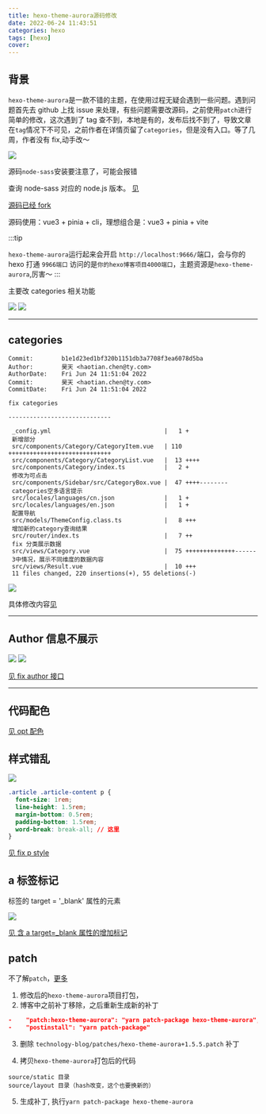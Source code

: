```yaml
---
title: hexo-theme-aurora源码修改
date: 2022-06-24 11:43:51
categories: hexo
tags: [hexo]
cover:
---
```


## 背景

`hexo-theme-aurora`是一款不错的主题，在使用过程无疑会遇到一些问题。遇到问题首先去 github 上找 issue 来处理，有些问题需要改源码，之前使用`patch`进行简单的修改，这次遇到了 tag 查不到，本地是有的，发布后找不到了，导致文章在`tag`情况下不可见，之前作者在详情页留了`categories`，但是没有入口。等了几周，作者没有 fix,动手改～

<img src="http://t-blog-images.aijs.top/img/20220624114614.webp" />

源码`node-sass`安装要注意了，可能会报错

查询 node-sass 对应的 node.js 版本。
<a href="https://github.com/sass/node-sass/releases?page=1#:~:text=Compare-,v5.0.0,-Breaking%20changes" target="_blank" >见</a>

<a href="https://github.com/841660202/hexo-theme-aurora" target="_blank" >源码已经 fork</a>

源码使用：vue3 + pinia + cli，理想组合是：vue3 + pinia + vite

:::tip

`hexo-theme-aurora`运行起来会开启 `http://localhost:9666/`端口，会与你的 hexo 打通 `9966端口` 访问的是`你的hexo博客项目4000端口`，主题资源是`hexo-theme-aurora`,厉害～
:::

主要改 categories 相关功能

<img src="http://t-blog-images.aijs.top/img/20220624112340.webp" />
<img src="http://t-blog-images.aijs.top/img/20220624112640.webp" />

<hr/>

## categories

```log
Commit:        b1e1d23ed1bf320b1151db3a7708f3ea6078d5ba
Author:        昊天 <haotian.chen@ty.com>
AuthorDate:    Fri Jun 24 11:51:04 2022
Commit:        昊天 <haotian.chen@ty.com>
CommitDate:    Fri Jun 24 11:51:04 2022

fix categories

-----------------------------

 _config.yml                                |   1 +
 新增部分
 src/components/Category/CategoryItem.vue   | 110 +++++++++++++++++++++++++++++
 src/components/Category/CategoryList.vue   |  13 ++++
 src/components/Category/index.ts           |   2 +
 修改为可点击
 src/components/Sidebar/src/CategoryBox.vue |  47 ++++--------
 categories空多语言提示
 src/locales/languages/cn.json              |   1 +
 src/locales/languages/en.json              |   1 +
 配置导航
 src/models/ThemeConfig.class.ts            |   8 +++
 增加新的category查询结果
 src/router/index.ts                        |   7 ++
 fix 分类展示数据
 src/views/Category.vue                     |  75 ++++++++++++++------
 3中情况，展示不同维度的数据内容
 src/views/Result.vue                       |  10 +++
 11 files changed, 220 insertions(+), 55 deletions(-)

```

<img src="http://t-blog-images.aijs.top/img/20220624120506.webp" />

具体修改内容<a href="https://github.com/841660202/hexo-theme-aurora/commit/b1e1d23ed1bf320b1151db3a7708f3ea6078d5ba" target="_blank" >见</a>

<hr/>

## Author 信息不展示

<img src="http://t-blog-images.aijs.top/img/20220624140553.webp" />
<img src="http://t-blog-images.aijs.top/img/20220624140458.webp" />

<a href="https://github.com/auroral-ui/hexo-theme-aurora/commit/e46b36250fa424993e8b0548b37bd0cecf2f0b60" target="_blank" >见 fix author 接口</a>

<hr/>

## 代码配色

<a href="https://github.com/auroral-ui/hexo-theme-aurora/commit/6aa84b720220d70242f8ef763e095ef6a9d06d5c" target="_blank" >见 opt 配色</a>

## 样式错乱

<img src="http://t-blog-images.aijs.top/img/20220624141103.webp" />

```css
.article .article-content p {
  font-size: 1rem;
  line-height: 1.5rem;
  margin-bottom: 0.5rem;
  padding-bottom: 1.5rem;
  word-break: break-all; // 这里
}
```

<a href="https://github.com/auroral-ui/hexo-theme-aurora/commit/0af1a5a33b6665adbc0038f6310bc07b823698ec" target="_blank" >见 fix p style</a>

## a 标签标记

标签的 target = '\_blank' 属性的元素

<img src="http://t-blog-images.aijs.top/img/20220624141924.webp" />

<a href="https://github.com/auroral-ui/hexo-theme-aurora/commit/7cce635a6cc89e81af0fc934d1cc45265a5a19be" target="_blank" >见 含 a target=\_blank 属性的增加标记</a>

## patch

不了解`patch`，<a href="http://v.aijs.top/post/2022-06-09patch-package" target="_blank" >更多</a>

1. 修改后的`hexo-theme-aurora`项目打包，
2. 博客中之前补丁移除，之后重新生成新的补丁

```json
-    "patch:hexo-theme-aurora": "yarn patch-package hexo-theme-aurora",
-    "postinstall": "yarn patch-package"
```

3. 删除 `technology-blog/patches/hexo-theme-aurora+1.5.5.patch` 补丁

4. 拷贝`hexo-theme-aurora`打包后的代码 

```
source/static 目录
source/layout 目录（hash改变，这个也要换新的）

```

5. 生成补丁, 执行`yarn patch-package hexo-theme-aurora` 


